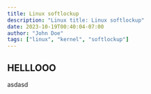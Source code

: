 ```yaml
---
title: Linux softlockup
description: "Linux title: Linux softlockup"
date: 2023-10-19T00:40:04-07:00
author: "John Doe"
tags: ["linux", "kernel", "softlockup"]
---
```


## HELLLOOO
asdasd
